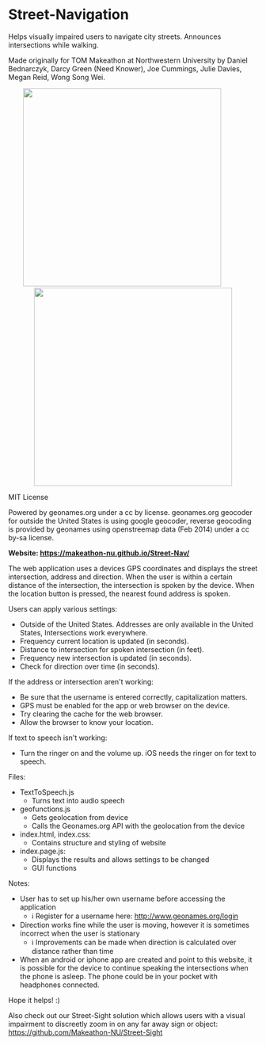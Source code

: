 # Street-Navigation

Helps visually impaired users to navigate city streets. Announces intersections while walking.

Made originally for TOM Makeathon at Northwestern University by Daniel Bednarczyk, Darcy Green (Need Knower), Joe Cummings, Julie Davies, Megan Reid, Wong Song Wei.

<p align="center">
<img src="https://github.com/Makeathon-NU/Street-Nav/blob/master/StreetNav.PNG" height=400></img>
&nbsp;&nbsp;&nbsp;&nbsp;&nbsp;&nbsp;&nbsp;&nbsp;&nbsp;&nbsp;
<img src="https://github.com/Makeathon-NU/Street-Nav/blob/master/StreetNav2.PNG" height=400></img>
</p>

MIT License

Powered by geonames.org under a cc by license.
geonames.org geocoder for outside the United States is using google geocoder, reverse geocoding is provided by geonames using openstreemap data (Feb 2014) under a cc by-sa license.

**Website: https://makeathon-nu.github.io/Street-Nav/**

The web application uses a devices GPS coordinates and displays the street intersection, address and direction.  When the user is within a certain distance of the intersection, the intersection is spoken by the device.  When the location button is pressed, the nearest found address is spoken.

Users can apply various settings: 
* Outside of the United States.  Addresses are only available in the United States, Intersections work everywhere.
* Frequency current location is updated (in seconds).
* Distance to intersection for spoken intersection (in feet).
*	Frequency new intersection is updated (in seconds).
*	Check for direction over time (in seconds).

If the address or intersection aren't working:
*  Be sure that the username is entered correctly, capitalization matters.
*  GPS must be enabled for the app or web browser on the device.
*  Try clearing the cache for the web browser.
*  Allow the browser to know your location.

If text to speech isn't working:
 *  Turn the ringer on and the volume up. iOS needs the ringer on for text to speech.

Files: 
* TextToSpeech.js
  * Turns text into audio speech
* geofunctions.js
  *	Gets geolocation from device
  *	Calls the Geonames.org API with the geolocation from the device
* index.html, index.css:
  * Contains structure and styling of website 
* index.page.js:
  * Displays the results and allows settings to be changed 
  * GUI functions

Notes:
* User has to set up his/her own username before accessing the application
  * ℹ	Register for a username here: http://www.geonames.org/login
* Direction works fine while the user is moving, however it is sometimes incorrect when the user is stationary 
  * ℹ	Improvements can be made when direction is calculated over distance rather than time
* When an android or iphone app are created and point to this website, it is possible for the device to continue speaking the intersections when the phone is asleep.  The phone could be in your pocket with headphones connected.

Hope it helps! :) 


Also check out our Street-Sight solution which allows users with a visual impairment to discreetly zoom in on any far away sign or object: 
https://github.com/Makeathon-NU/Street-Sight
